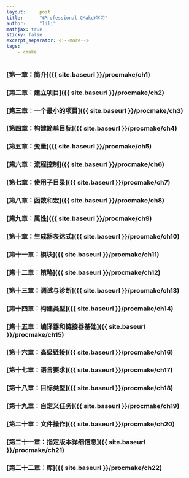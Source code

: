 ```yaml
---
layout:     post
title:      "《Professional CMake》学习"
author:     "lili"
mathjax: true
sticky: false
excerpt_separator: <!--more-->
tags:
    - cmake
---
```




 <!--more-->
 
 
### [第一章：简介]({{ site.baseurl }}/procmake/ch1)

### [第二章：建立项目]({{ site.baseurl }}/procmake/ch2)

### [第三章：一个最小的项目]({{ site.baseurl }}/procmake/ch3)

### [第四章：构建简单目标]({{ site.baseurl }}/procmake/ch4)

### [第五章：变量]({{ site.baseurl }}/procmake/ch5)

### [第六章：流程控制]({{ site.baseurl }}/procmake/ch6)

### [第七章：使用子目录]({{ site.baseurl }}/procmake/ch7)

### [第八章：函数和宏]({{ site.baseurl }}/procmake/ch8)

### [第九章：属性]({{ site.baseurl }}/procmake/ch9)

### [第十章：生成器表达式]({{ site.baseurl }}/procmake/ch10)

### [第十一章：模块]({{ site.baseurl }}/procmake/ch11)

### [第十二章：策略]({{ site.baseurl }}/procmake/ch12)

### [第十三章：调试与诊断]({{ site.baseurl }}/procmake/ch13)

### [第十四章：构建类型]({{ site.baseurl }}/procmake/ch14)

### [第十五章：编译器和链接器基础]({{ site.baseurl }}/procmake/ch15)

### [第十六章：高级链接]({{ site.baseurl }}/procmake/ch16)

### [第十七章：语言要求]({{ site.baseurl }}/procmake/ch17)

### [第十八章：目标类型]({{ site.baseurl }}/procmake/ch18)

### [第十九章：自定义任务]({{ site.baseurl }}/procmake/ch19)

### [第二十章：文件操作]({{ site.baseurl }}/procmake/ch20)

### [第二十一章：指定版本详细信息]({{ site.baseurl }}/procmake/ch21)

### [第二十二章：库]({{ site.baseurl }}/procmake/ch22)
